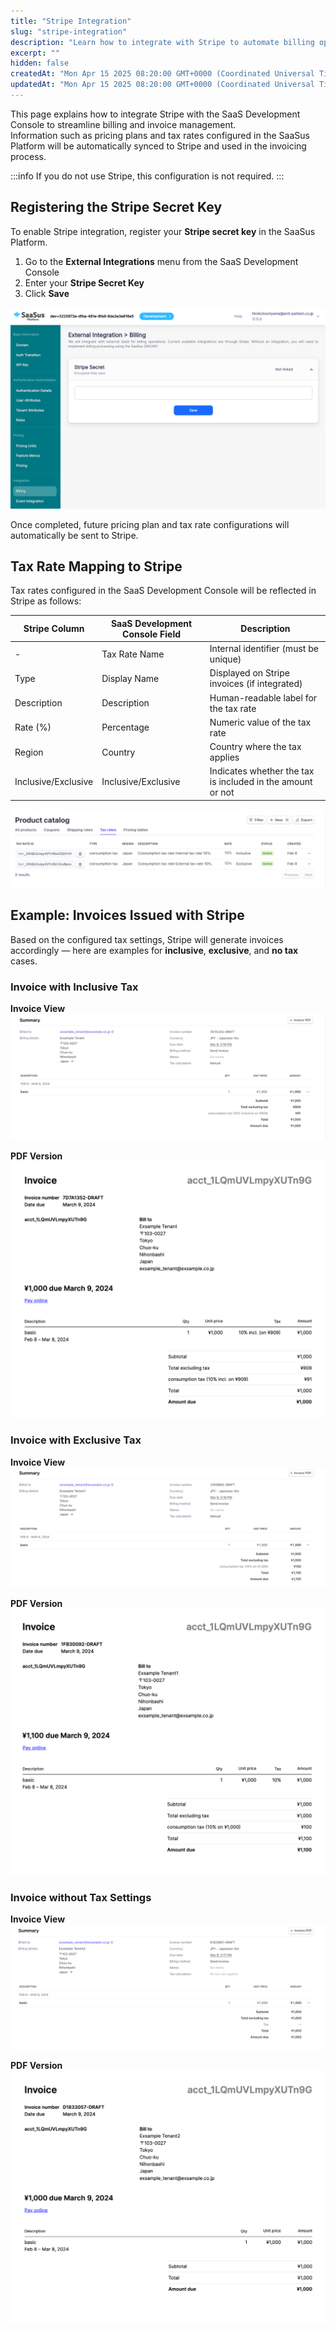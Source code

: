 ```yaml
---
title: "Stripe Integration"
slug: "stripe-integration"
description: "Learn how to integrate with Stripe to automate billing operations and delegate invoice processing to an external service."
excerpt: ""
hidden: false
createdAt: "Mon Apr 15 2025 08:20:00 GMT+0000 (Coordinated Universal Time)"
updatedAt: "Mon Apr 15 2025 08:20:00 GMT+0000 (Coordinated Universal Time)"
---
```


This page explains how to integrate Stripe with the SaaS Development Console to streamline billing and invoice management.  
Information such as pricing plans and tax rates configured in the SaaSus Platform will be automatically synced to Stripe and used in the invoicing process.

:::info
If you do not use Stripe, this configuration is not required.
:::

## Registering the Stripe Secret Key

To enable Stripe integration, register your **Stripe secret key** in the SaaSus Platform.

1. Go to the **External Integrations** menu from the SaaS Development Console  
2. Enter your **Stripe Secret Key**  
3. Click **Save**

![stripe-secret](/img/part-4/pricing-and-billing/stripe-integration/saasus-development-console-used-billing-with-association-01.png)

Once completed, future pricing plan and tax rate configurations will automatically be sent to Stripe.

## Tax Rate Mapping to Stripe

Tax rates configured in the SaaS Development Console will be reflected in Stripe as follows:

| Stripe Column        | SaaS Development Console Field | Description                                                  |
|----------------------|----------------------|--------------------------------------------------------------|
| -                    | Tax Rate Name        | Internal identifier (must be unique)                         |
| Type                 | Display Name         | Displayed on Stripe invoices (if integrated)                 |
| Description          | Description          | Human-readable label for the tax rate                        |
| Rate (%)             | Percentage           | Numeric value of the tax rate                                |
| Region               | Country              | Country where the tax applies                                |
| Inclusive/Exclusive  | Inclusive/Exclusive  | Indicates whether the tax is included in the amount or not   |

![stripe-tax-setting](/img/part-4/pricing-and-billing/stripe-integration/tax-rates-10.png)

## Example: Invoices Issued with Stripe

Based on the configured tax settings, Stripe will generate invoices accordingly — here are examples for **inclusive**, **exclusive**, and **no tax** cases.

### Invoice with Inclusive Tax

**Invoice View**  
![invoice-tax-included](/img/part-4/pricing-and-billing/stripe-integration/tax-rates-11.png)

**PDF Version**  
![invoice-tax-included-pdf](/img/part-4/pricing-and-billing/stripe-integration/tax-rates-12.png)

### Invoice with Exclusive Tax

**Invoice View**  
![invoice-tax-excluded](/img/part-4/pricing-and-billing/stripe-integration/tax-rates-13.png)

**PDF Version**  
![invoice-tax-excluded-pdf](/img/part-4/pricing-and-billing/stripe-integration/tax-rates-14.png)

### Invoice without Tax Settings

**Invoice View**  
![invoice-no-tax](/img/part-4/pricing-and-billing/stripe-integration/tax-rates-15.png)

**PDF Version**  
![invoice-no-tax-pdf](/img/part-4/pricing-and-billing/stripe-integration/tax-rates-16.png)